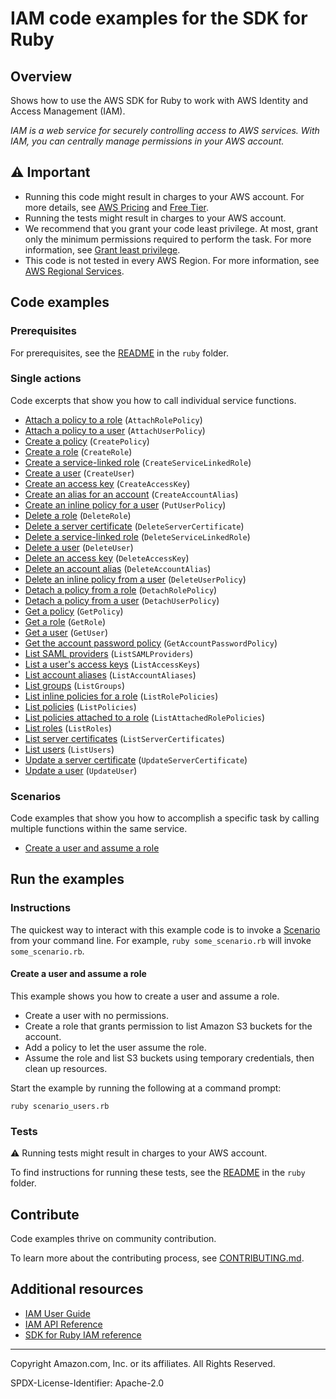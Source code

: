 # IAM code examples for the SDK for Ruby

## Overview

Shows how to use the AWS SDK for Ruby to work with AWS Identity and Access Management (IAM).

<!--custom.overview.start-->
<!--custom.overview.end-->

_IAM is a web service for securely controlling access to AWS services. With IAM, you can centrally manage permissions in your AWS account._

## ⚠ Important

* Running this code might result in charges to your AWS account. For more details, see [AWS Pricing](https://aws.amazon.com/pricing/) and [Free Tier](https://aws.amazon.com/free/).
* Running the tests might result in charges to your AWS account.
* We recommend that you grant your code least privilege. At most, grant only the minimum permissions required to perform the task. For more information, see [Grant least privilege](https://docs.aws.amazon.com/IAM/latest/UserGuide/best-practices.html#grant-least-privilege).
* This code is not tested in every AWS Region. For more information, see [AWS Regional Services](https://aws.amazon.com/about-aws/global-infrastructure/regional-product-services).

<!--custom.important.start-->
<!--custom.important.end-->

## Code examples

### Prerequisites

For prerequisites, see the [README](../../README.md#Prerequisites) in the `ruby` folder.


<!--custom.prerequisites.start-->
<!--custom.prerequisites.end-->

### Single actions

Code excerpts that show you how to call individual service functions.

- [Attach a policy to a role](attach_role_policy.rb#L6) (`AttachRolePolicy`)
- [Attach a policy to a user](attach_user_policy.rb#L39) (`AttachUserPolicy`)
- [Create a policy](attach_role_policy.rb#L6) (`CreatePolicy`)
- [Create a role](manage_roles.rb#L63) (`CreateRole`)
- [Create a service-linked role](manage_roles.rb#L91) (`CreateServiceLinkedRole`)
- [Create a user](manage_users.rb#L18) (`CreateUser`)
- [Create an access key](manage_access_keys.rb#L6) (`CreateAccessKey`)
- [Create an alias for an account](manage_account_aliases.rb#L6) (`CreateAccountAlias`)
- [Create an inline policy for a user](attach_user_policy.rb#L17) (`PutUserPolicy`)
- [Delete a role](manage_roles.rb#L111) (`DeleteRole`)
- [Delete a server certificate](manage_server_certificates.rb#L6) (`DeleteServerCertificate`)
- [Delete a service-linked role](manage_roles.rb#L143) (`DeleteServiceLinkedRole`)
- [Delete a user](manage_users.rb#L134) (`DeleteUser`)
- [Delete an access key](manage_access_keys.rb#L6) (`DeleteAccessKey`)
- [Delete an account alias](manage_account_aliases.rb#L6) (`DeleteAccountAlias`)
- [Delete an inline policy from a user](manage_users.rb#L134) (`DeleteUserPolicy`)
- [Detach a policy from a role](attach_role_policy.rb#L6) (`DetachRolePolicy`)
- [Detach a policy from a user](attach_user_policy.rb#L57) (`DetachUserPolicy`)
- [Get a policy](attach_role_policy.rb#L34) (`GetPolicy`)
- [Get a role](manage_roles.rb#L44) (`GetRole`)
- [Get a user](manage_users.rb#L43) (`GetUser`)
- [Get the account password policy](get_account_password_policy.rb#L6) (`GetAccountPasswordPolicy`)
- [List SAML providers](list_saml_providers.rb#L7) (`ListSAMLProviders`)
- [List a user's access keys](manage_access_keys.rb#L6) (`ListAccessKeys`)
- [List account aliases](manage_account_aliases.rb#L6) (`ListAccountAliases`)
- [List groups](list_groups.rb#L6) (`ListGroups`)
- [List inline policies for a role](attach_role_policy.rb#L68) (`ListRolePolicies`)
- [List policies](attach_role_policy.rb#L6) (`ListPolicies`)
- [List policies attached to a role](attach_role_policy.rb#L6) (`ListAttachedRolePolicies`)
- [List roles](manage_roles.rb#L18) (`ListRoles`)
- [List server certificates](manage_server_certificates.rb#L6) (`ListServerCertificates`)
- [List users](manage_users.rb#L60) (`ListUsers`)
- [Update a server certificate](manage_server_certificates.rb#L6) (`UpdateServerCertificate`)
- [Update a user](manage_users.rb#L78) (`UpdateUser`)

### Scenarios

Code examples that show you how to accomplish a specific task by calling multiple
functions within the same service.

- [Create a user and assume a role](scenario_users.rb)


<!--custom.examples.start-->
<!--custom.examples.end-->

## Run the examples

### Instructions


<!--custom.instructions.start-->
The quickest way to interact with this example code is to invoke a [Scenario](#Scenarios) from your command line. For example, `ruby some_scenario.rb` will invoke `some_scenario.rb`.
<!--custom.instructions.end-->



#### Create a user and assume a role

This example shows you how to create a user and assume a role. 

- Create a user with no permissions.
- Create a role that grants permission to list Amazon S3 buckets for the account.
- Add a policy to let the user assume the role.
- Assume the role and list S3 buckets using temporary credentials, then clean up resources.

<!--custom.scenario_prereqs.iam_Scenario_CreateUserAssumeRole.start-->
<!--custom.scenario_prereqs.iam_Scenario_CreateUserAssumeRole.end-->

Start the example by running the following at a command prompt:

```
ruby scenario_users.rb
```

<!--custom.scenarios.iam_Scenario_CreateUserAssumeRole.start-->
<!--custom.scenarios.iam_Scenario_CreateUserAssumeRole.end-->

### Tests

⚠ Running tests might result in charges to your AWS account.


To find instructions for running these tests, see the [README](../../README.md#Tests)
in the `ruby` folder.



<!--custom.tests.start-->

## Contribute
Code examples thrive on community contribution.

To learn more about the contributing process, see [CONTRIBUTING.md](../../../CONTRIBUTING.md).
<!--custom.tests.end-->

## Additional resources

- [IAM User Guide](https://docs.aws.amazon.com/IAM/latest/UserGuide/introduction.html)
- [IAM API Reference](https://docs.aws.amazon.com/IAM/latest/APIReference/welcome.html)
- [SDK for Ruby IAM reference](https://docs.aws.amazon.com/sdk-for-ruby/v3/api/Aws/Iam.html)

<!--custom.resources.start-->
<!--custom.resources.end-->

---

Copyright Amazon.com, Inc. or its affiliates. All Rights Reserved.

SPDX-License-Identifier: Apache-2.0